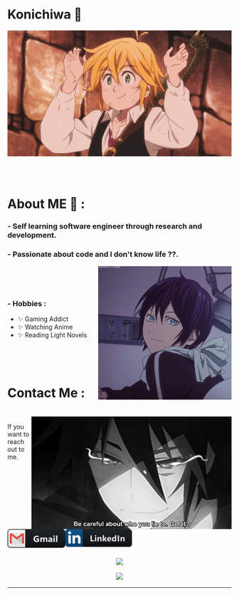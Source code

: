 # Konichiwa 👋


<div align="center">
<img hight="300" width="700" alt="GIF" align="center" src="https://github.com/ArmashXD/ArmashXD/blob/main/assets/208593.gif">
</div>

</br>
</br>
</br>

# About ME 💬 :

### - Self learning software engineer through research and development.
### - Passionate about code and I don't know life ??.

<img hight="150" width="300" alt="GIF" align="right" src="https://github.com/ArmashXD/ArmashXD/blob/main/assets/13626.gif">

</br>
</br>
</br>

### - Hobbies : 
- ✨ Gaming Addict
- ✨ Watching Anime
- ✨ Reading Light Novels

</br>
</br>
</br>


<p align="center">





# Contact Me :

<p>
 </br>


<img hight="320" width="450" align="right" alt="GIF" src="https://github.com/ArmashXD/ArmashXD/blob/main/assets/93195.gif">


If you want to reach out to me.

<a href="mailto:armashash@gmail.com">
 <img align="left" alt="Gmail" width="130" hight="100" src="https://github.com/ArmashXD/ArmashXD/blob/main/assets/icons/gmail.png" />
</a>
<a href="https://www.linkedin.com/in/syed-armash-b67958194/">
  <img align="left" alt="Linkedin" width="150" hight="100" src="https://github.com/ArmashXD/ArmashXD/blob/main/assets/icons/linkedin.png" />
</br>
</br>
</br>
</a>
</p>
 

</br>
</br>
</br>
</br>
</br>
</br>
</br>

<p align="center" >  
  <a href="https://github.com/anuraghazra/github-readme-stats"> 
  <img  src="https://github-readme-stats.vercel.app/api?username=ArmashXD&&show_icons=true&theme=dracula"/>
  </a>
</p>
  
<p align="center" >
  <a href="https://github.com/anuraghazra/github-readme-stats">
  <img src="https://github-readme-stats.vercel.app/api/top-langs/?username=ArmashXD&&langs_count=11&hide=html&layout=compact&theme=dracula" />
  </a>
</p>

*************
